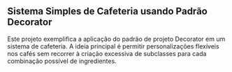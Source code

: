 ## Sistema Simples de Cafeteria usando Padrão Decorator

Este projeto exemplifica a aplicação do padrão de projeto Decorator em um sistema de cafeteria. A ideia principal é permitir personalizações flexíveis nos cafés sem recorrer à criação excessiva de subclasses para cada combinação possível de ingredientes.
